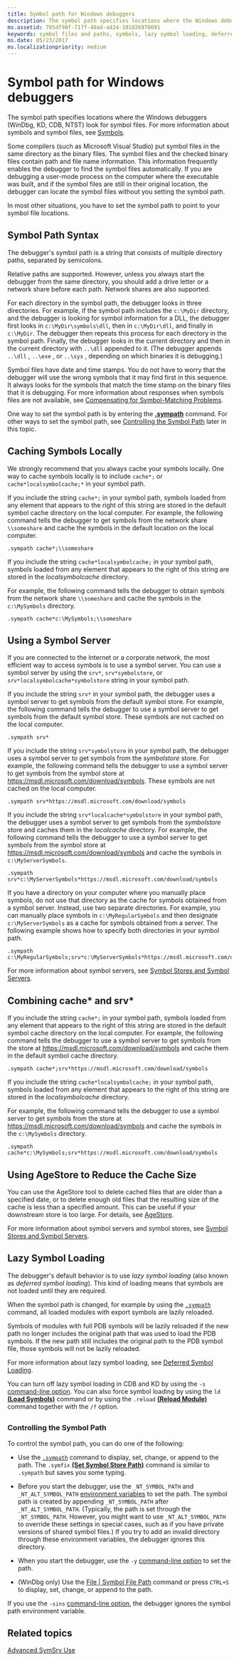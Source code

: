 ```yaml
---
title: Symbol path for Windows debuggers
description: The symbol path specifies locations where the Windows debuggers (WinDbg, KD, CDB, NTST) look for symbol files. 
ms.assetid: 705df98f-717f-40ad-a424-101826970691
keywords: symbol files and paths, symbols, lazy symbol loading, deferred symbol loading, symbol path
ms.date: 05/23/2017
ms.localizationpriority: medium
---
```


# Symbol path for Windows debuggers


The symbol path specifies locations where the Windows debuggers (WinDbg, KD, CDB, NTST) look for symbol files. For more information about symbols and symbol files, see [Symbols](symbols.md).

Some compilers (such as Microsoft Visual Studio) put symbol files in the same directory as the binary files. The symbol files and the checked binary files contain path and file name information. This information frequently enables the debugger to find the symbol files automatically. If you are debugging a user-mode process on the computer where the executable was built, and if the symbol files are still in their original location, the debugger can locate the symbol files without you setting the symbol path.

In most other situations, you have to set the symbol path to point to your symbol file locations.

## <span id="Symbol_Path_Syntax"></span><span id="symbol_path_syntax"></span><span id="SYMBOL_PATH_SYNTAX"></span>Symbol Path Syntax


The debugger's symbol path is a string that consists of multiple directory paths, separated by semicolons.

Relative paths are supported. However, unless you always start the debugger from the same directory, you should add a drive letter or a network share before each path. Network shares are also supported.

For each directory in the symbol path, the debugger looks in three directories. For example, if the symbol path includes the `c:\MyDir` directory, and the debugger is looking for symbol information for a DLL, the debugger first looks in `c:\MyDir\symbols\dll`, then in `c:\MyDir\dll`, and finally in `c:\MyDir`. The debugger then repeats this process for each directory in the symbol path. Finally, the debugger looks in the current directory and then in the current directory with `..\dll` appended to it. (The debugger appends `..\dll` , `..\exe` , or `..\sys` , depending on which binaries it is debugging.)

Symbol files have date and time stamps. You do not have to worry that the debugger will use the wrong symbols that it may find first in this sequence. It always looks for the symbols that match the time stamp on the binary files that it is debugging. For more information about responses when symbols files are not available, see [Compensating for Symbol-Matching Problems](matching-symbol-names.md).

One way to set the symbol path is by entering the [**.sympath**](-sympath--set-symbol-path-.md) command. For other ways to set the symbol path, see [Controlling the Symbol Path](#controlling-the-symbol-path) later in this topic.

## <span id="Caching_Symbols_Locally"></span><span id="caching_symbols_locally"></span><span id="CACHING_SYMBOLS_LOCALLY"></span>Caching Symbols Locally


We strongly recommend that you always cache your symbols locally. One way to cache symbols locally is to include `cache*;` or `cache*localsymbolcache;*` in your symbol path.

If you include the string `cache*;` in your symbol path, symbols loaded from any element that appears to the right of this string are stored in the default symbol cache directory on the local computer. For example, the following command tells the debugger to get symbols from the network share `\\someshare` and cache the symbols in the default location on the local computer.

```dbgcmd
.sympath cache*;\\someshare
```

If you include the string `cache*localsymbolcache;` in your symbol path, symbols loaded from any element that appears to the right of this string are stored in the *localsymbolcache* directory.

For example, the following command tells the debugger to obtain symbols from the network share `\\someshare` and cache the symbols in the `c:\MySymbols` directory.

```dbgcmd
.sympath cache*c:\MySymbols;\\someshare
```

## <span id="Using_a_Symbol_Server"></span><span id="using_a_symbol_server"></span><span id="USING_A_SYMBOL_SERVER"></span>Using a Symbol Server


If you are connected to the Internet or a corporate network, the most efficient way to access symbols is to use a symbol server. You can use a symbol server by using the `srv*`, `srv*symbolstore`, or `srv*localsymbolcache*symbolstore` string in your symbol path.

If you include the string `srv*` in your symbol path, the debugger uses a symbol server to get symbols from the default symbol store. For example, the following command tells the debugger to use a symbol server to get symbols from the default symbol store. These symbols are not cached on the local computer.

```dbgcmd
.sympath srv*
```

If you include the string `srv*symbolstore` in your symbol path, the debugger uses a symbol server to get symbols from the *symbolstore* store. For example, the following command tells the debugger to use a symbol server to get symbols from the symbol store at https://msdl.microsoft.com/download/symbols. These symbols are not cached on the local computer.

```dbgcmd
.sympath srv*https://msdl.microsoft.com/download/symbols
```

If you include the string `srv*localcache*symbolstore` in your symbol path, the debugger uses a symbol server to get symbols from the *symbolstore* store and caches them in the *localcache* directory. For example, the following command tells the debugger to use a symbol server to get symbols from the symbol store at https://msdl.microsoft.com/download/symbols and cache the symbols in `c:\MyServerSymbols`.

```dbgcmd
.sympath srv*c:\MyServerSymbols*https://msdl.microsoft.com/download/symbols
```

If you have a directory on your computer where you manually place symbols, do not use that directory as the cache for symbols obtained from a symbol server. Instead, use two separate directories. For example, you can manually place symbols in `c:\MyRegularSymbols` and then designate `c:\MyServerSymbols` as a cache for symbols obtained from a server. The following example shows how to specify both directories in your symbol path.

```dbgcmd
.sympath c:\MyRegularSymbols;srv*c:\MyServerSymbols*https://msdl.microsoft.com/download/symbols
```

For more information about symbol servers, see [Symbol Stores and Symbol Servers](symbol-stores-and-symbol-servers.md).

## <span id="Combining_cache__and_srv_"></span><span id="combining_cache__and_srv_"></span><span id="COMBINING_CACHE__AND_SRV_"></span>Combining cache\* and srv\*


If you include the string `cache*;` in your symbol path, symbols loaded from any element that appears to the right of this string are stored in the default symbol cache directory on the local computer. For example, the following command tells the debugger to use a symbol server to get symbols from the store at https://msdl.microsoft.com/download/symbols and cache them in the default symbol cache directory.

```dbgcmd
.sympath cache*;srv*https://msdl.microsoft.com/download/symbols
```

If you include the string `cache*localsymbolcache;` in your symbol path, symbols loaded from any element that appears to the right of this string are stored in the *localsymbolcache* directory.

For example, the following command tells the debugger to use a symbol server to get symbols from the store at https://msdl.microsoft.com/download/symbols and cache the symbols in the `c:\MySymbols` directory.

```dbgcmd
.sympath cache*c:\MySymbols;srv*https://msdl.microsoft.com/download/symbols
```

## <span id="using_agestore_to_reduce_the_cache_size"></span><span id="USING_AGESTORE_TO_REDUCE_THE_CACHE_SIZE"></span>Using AgeStore to Reduce the Cache Size


You can use the AgeStore tool to delete cached files that are older than a specified date, or to delete enough old files that the resulting size of the cache is less than a specified amount. This can be useful if your downstream store is too large. For details, see [AgeStore](agestore.md).

For more information about symbol servers and symbol stores, see [Symbol Stores and Symbol Servers](symbol-stores-and-symbol-servers.md).

## <span id="lazy_symbol_loading"></span><span id="LAZY_SYMBOL_LOADING"></span>Lazy Symbol Loading


The debugger's default behavior is to use *lazy symbol loading* (also known as *deferred symbol loading*). This kind of loading means that symbols are not loaded until they are required.

When the symbol path is changed, for example by using the [`.sympath`](-sympath--set-symbol-path-.md) command, all loaded modules with export symbols are lazily reloaded.

Symbols of modules with full PDB symbols will be lazily reloaded if the new path no longer includes the original path that was used to load the PDB symbols. If the new path still includes the original path to the PDB symbol file, those symbols will not be lazily reloaded.

For more information about lazy symbol loading, see [Deferred Symbol Loading](deferred-symbol-loading.md).

You can turn off lazy symbol loading in CDB and KD by using the `-s` [command-line option](command-line-options.md). You can also force symbol loading by using the `ld` [**(Load Symbols)**](ld--load-symbols-.md) command or by using the `.reload` [**(Reload Module)**](-reload--reload-module-.md) command together with the `/f` option.

## <span id="ddk_symbol_path_dbg"></span><span id="DDK_SYMBOL_PATH_DBG"></span>


### <span id="controlling-the-symbol-path"></span><span id="CONTROLLING-THE-SYMBOL-PATH"></span>Controlling the Symbol Path

To control the symbol path, you can do one of the following:

-   Use the [`.sympath`](-sympath--set-symbol-path-.md) command to display, set, change, or append to the path. The `.symfix` [**(Set Symbol Store Path)**](-symfix--set-symbol-store-path-.md) command is similar to `.sympath` but saves you some typing.

-   Before you start the debugger, use the `_NT_SYMBOL_PATH` and `_NT_ALT_SYMBOL_PATH` [environment variables](environment-variables.md) to set the path. The symbol path is created by appending `_NT_SYMBOL_PATH` after `_NT_ALT_SYMBOL_PATH`. (Typically, the path is set through the `_NT_SYMBOL_PATH`. However, you might want to use `_NT_ALT_SYMBOL_PATH` to override these settings in special cases, such as if you have private versions of shared symbol files.) If you try to add an invalid directory through these environment variables, the debugger ignores this directory.

-   When you start the debugger, use the `-y` [command-line option](command-line-options.md) to set the path.

-   (WinDbg only) Use the [File | Symbol File Path](file---symbol-file-path.md) command or press `CTRL+S` to display, set, change, or append to the path.

If you use the `-sins` [command-line option](command-line-options.md), the debugger ignores the symbol path environment variable.

## <span id="related_topics"></span>Related topics


[Advanced SymSrv Use](advanced-symsrv-use.md)

 

 

